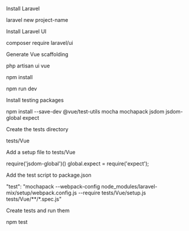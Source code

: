 Install Laravel

laravel new project-name

Install Laravel UI

composer require laravel/ui

Generate Vue scaffolding

php artisan ui vue

npm install

npm run dev

Install testing packages

npm install --save-dev @vue/test-utils mocha mochapack jsdom jsdom-global expect

Create the tests directory

tests/Vue

Add a setup file to tests/Vue

require('jsdom-global')()
global.expect = require('expect');

Add the test script to package.json

"test": "mochapack --webpack-config node_modules/laravel-mix/setup/webpack.config.js --require tests/Vue/setup.js tests/Vue/**/*.spec.js"

Create tests and run them

npm test

